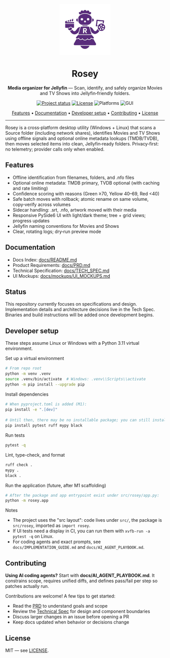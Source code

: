 <p align="center">
	<img src="./graphics/logo.png" alt="Rosey logo" width="160" />
</p>

<h1 align="center">Rosey</h1>

<p align="center"><b>Media organizer for Jellyfin</b> — Scan, identify, and safely organize Movies and TV Shows into Jellyfin‑friendly folders.</p>

<p align="center">
	<a href="https://img.shields.io/badge/status-design%20phase-blue"><img alt="Project status" src="https://img.shields.io/badge/status-design%20phase-blue"></a>
	<a href="LICENSE"><img alt="License" src="https://img.shields.io/badge/license-MIT-green"></a>
	<img alt="Platforms" src="https://img.shields.io/badge/platforms-Windows%20%26%20Linux-8A2BE2">
	<img alt="GUI" src="https://img.shields.io/badge/GUI-PySide6-41b883">
</p>

<p align="center">
	<a href="#features">Features</a> •
	<a href="#documentation">Documentation</a> •
	<a href="#developer-setup">Developer setup</a> •
	<a href="#contributing">Contributing</a> •
	<a href="#license">License</a>
</p>

---

Rosey is a cross‑platform desktop utility (Windows + Linux) that scans a Source folder (including network shares), identifies Movies and TV Shows using offline signals and optional online metadata lookups (TMDB/TVDB), then moves selected items into clean, Jellyfin‑ready folders. Privacy‑first: no telemetry; provider calls only when enabled.

## Features

- Offline identification from filenames, folders, and .nfo files
- Optional online metadata: TMDB primary, TVDB optional (with caching and rate limiting)
- Confidence scoring with reasons (Green ≥70, Yellow 40–69, Red <40)
- Safe batch moves with rollback; atomic rename on same volume, copy‑verify across volumes
- Sidecar handling: .srt, .nfo, artwork moved with their media
- Responsive PySide6 UI with light/dark theme; tree + grid views; progress updates
- Jellyfin naming conventions for Movies and Shows
- Clear, rotating logs; dry‑run preview mode

## Documentation

- Docs Index: [docs/README.md](./docs/README.md)
- Product Requirements: [docs/PRD.md](./docs/PRD.md)
- Technical Specification: [docs/TECH_SPEC.md](./docs/TECH_SPEC.md)
- UI Mockups: [docs/mockups/UI_MOCKUPS.md](./docs/mockups/UI_MOCKUPS.md)

## Status

This repository currently focuses on specifications and design. Implementation details and architecture decisions live in the Tech Spec. Binaries and build instructions will be added once development begins.

## Developer setup

These steps assume Linux or Windows with a Python 3.11 virtual environment.

Set up a virtual environment

```bash
# From repo root
python -m venv .venv
source .venv/bin/activate  # Windows: .venv\\Scripts\\activate
python -m pip install --upgrade pip
```

Install dependencies

```bash
# When pyproject.toml is added (M1):
pip install -e ".[dev]"

# Until then, there may be no installable package; you can still install dev tools:
pip install pytest ruff mypy black
```

Run tests

```bash
pytest -q
```

Lint, type-check, and format

```bash
ruff check .
mypy .
black .
```

Run the application (future, after M1 scaffolding)

```bash
# After the package and app entrypoint exist under src/rosey/app.py:
python -m rosey.app
```

Notes

- The project uses the "src layout": code lives under `src/`, the package is `src/rosey`, imported as `import rosey`.
- If UI tests need a display in CI, you can run them with `xvfb-run -a pytest -q` on Linux.
- For coding agents and exact prompts, see `docs/IMPLEMENTATION_GUIDE.md` and `docs/AI_AGENT_PLAYBOOK.md`.

## Contributing

**Using AI coding agents?** Start with **docs/AI_AGENT_PLAYBOOK.md**.
It constrains scope, requires unified diffs, and defines pass/fail per step so patches actually run.

Contributions are welcome! A few tips to get started:

- Read the [PRD](./docs/PRD.md) to understand goals and scope
- Review the [Technical Spec](./docs/TECH_SPEC.md) for design and component boundaries
- Discuss larger changes in an issue before opening a PR
- Keep docs updated when behavior or decisions change

## License

MIT — see [LICENSE](./LICENSE).
